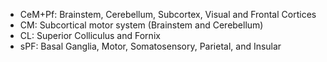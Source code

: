 - CeM+Pf: Brainstem, Cerebellum, Subcortex, Visual and Frontal Cortices
- CM: Subcortical motor system (Brainstem and Cerebellum)
- CL: Superior Colliculus and Fornix
- sPF: Basal Ganglia, Motor, Somatosensory, Parietal, and Insular